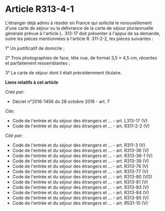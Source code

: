 # Article R313-4-1

L'étranger déjà admis à résider en France qui sollicite le renouvellement d'une carte de séjour ou la délivrance de la carte
de séjour pluriannuelle générale prévue à l'article L. 313-17 doit présenter à l'appui de sa demande, outre les pièces
mentionnées à l'article R. 311-2-2, les pièces suivantes : 

1° Un justificatif de domicile ; 

2° Trois photographies de face, tête nue, de format 3,5 × 4,5 cm, récentes et parfaitement ressemblantes ; 

3° La carte de séjour dont il était précédemment titulaire.

**Liens relatifs à cet article**

_Créé par_:

  - Décret n°2016-1456 du 28 octobre 2016 - art. 7

_Cite_:

  - Code de l'entrée et du séjour des étrangers et ... - art. L313-17 (V)
  - Code de l'entrée et du séjour des étrangers et ... - art. R311-2-2 (V)

_Cité par_:

  - Code de l'entrée et du séjour des étrangers et ... - art. R311-3 (V)
  - Code de l'entrée et du séjour des étrangers et ... - art. R313-36 (V)
  - Code de l'entrée et du séjour des étrangers et ... - art. R313-36-1 (V)
  - Code de l'entrée et du séjour des étrangers et ... - art. R313-39 (V)
  - Code de l'entrée et du séjour des étrangers et ... - art. R313-76 (V)
  - Code de l'entrée et du séjour des étrangers et ... - art. R313-77 (V)
  - Code de l'entrée et du séjour des étrangers et ... - art. R313-80 (VD)
  - Code de l'entrée et du séjour des étrangers et ... - art. R313-81 (V)
  - Code de l'entrée et du séjour des étrangers et ... - art. R313-83 (V)
  - Code de l'entrée et du séjour des étrangers et ... - art. R313-84 (V)
  - Code de l'entrée et du séjour des étrangers et ... - art. R313-85 (V)
  - Code de l'entrée et du séjour des étrangers et ... - art. R531-10 (V)
